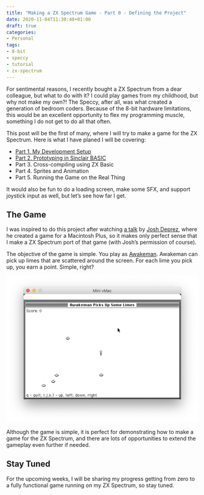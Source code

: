 ```yaml
---
title: "Making a ZX Spectrum Game - Part 0 - Defining the Project"
date: 2020-11-04T11:30:48+01:00
draft: true
categories:
- Personal
tags: 
- 8-bit
- speccy
- tutorial
- zx-spectrum
---
```


For sentimental reasons, I recently bought a ZX Spectrum from a dear colleague, but what to do with it? I could play games from my childhood, but why not make my own?! The Speccy, after all, was what created a generation of bedroom coders. Because of the 8-bit hardware limitations, this would be an excellent opportunity to flex my programming muscle, something I do not get to do all that often.

This post will be the first of many, where I will try to make a game for the ZX Spectrum. Here is what I have planed I will be covering:

- [Part 1. My Development Setup](https://boblbobl.com/2020/11/10/making-a-zx-spectrum-game-part-1-my-development-setup/)
- [Part 2. Prototyping in Sinclair BASIC](https://boblbobl.com/2020/11/17/making-a-zx-spectrum-game-part-2-the-initial-prototype-in-sinclair-basic/)
- Part 3. Cross-compiling using ZX Basic
- Part 4. Sprites and Animation
- Part 5. Running the Game on the Real Thing

It would also be fun to do a loading screen, make some SFX, and support joystick input as well, but let’s see how far I get.

## The Game

I was inspired to do this project after watching [a talk](https://youtu.be/cN8v2UTENSo) by [Josh Deprez](https://drjosh.dev/), where he created a game for a Macintosh Plus, so it makes only perfect sense that I make a ZX Spectrum port of that game (with Josh’s permission of course).

The objective of the game is simple. You play as [Awakeman](https://awakeman.com/). Awakeman can pick up limes that are scattered around the screen. For each lime you pick up, you earn a point. Simple, right?

![Screenshot of Limes](/images/posts/awakeman-macintosh.png "Screenshot of Limes, an Awakeman game by Josh Deprez running in the Mini vMac emulator")

Although the game is simple, it is perfect for demonstrating how to make a game for the ZX Spectrum, and there are lots of opportunities to extend the gameplay even further if needed.

## Stay Tuned

For the upcoming weeks, I will be sharing my progress getting from zero to a fully functional game running on my ZX Spectrum, so stay tuned.